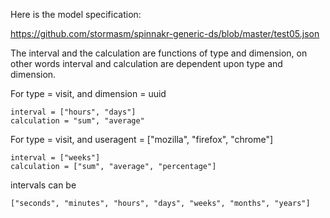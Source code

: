 

Here is the model specification:

https://github.com/stormasm/spinnakr-generic-ds/blob/master/test05.json

The interval and the calculation are functions of type and dimension,
on other words interval and calculation are dependent upon type and dimension.

For type = visit, and dimension = uuid

```
interval = ["hours", "days"]
calculation = "sum", "average"
```

For type = visit, and useragent = ["mozilla", "firefox", "chrome"]

```
interval = ["weeks"]
calculation = ["sum", "average", "percentage"]
```

intervals can be

```
["seconds", "minutes", "hours", "days", "weeks", "months", "years"]
```
